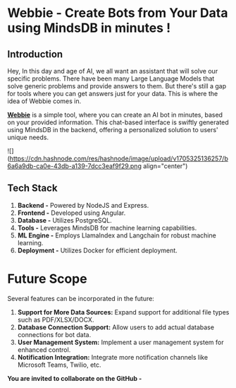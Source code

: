 # Webbie - Create Bots from Your Data using MindsDB in minutes !

## Introduction

Hey, In this day and age of AI, we all want an assistant that will solve our specific problems. There have been many Large Language Models that solve generic problems and provide answers to them. But there's still a gap for tools where you can get answers just for your data. This is where the idea of Webbie comes in.

[**Webbie**](https://webbie.amitwani.dev) is a simple tool, where you can create an AI bot in minutes, based on your provided information. This chat-based interface is swiftly generated using MindsDB in the backend, offering a personalized solution to users' unique needs.

![](https://cdn.hashnode.com/res/hashnode/image/upload/v1705325136257/b6a6a9db-ca0e-43db-a139-7dcc3eaf9f29.png align="center")

## Tech Stack

1. **Backend -** Powered by NodeJS and Express.    
2. **Frontend -** Developed using Angular.
3. **Database -** Utilizes PostgreSQL.
4. **Tools -** Leverages MindsDB for machine learning capabilities.
5. **ML Engine -** Employs LlamaIndex and Langchain for robust machine learning.
6. **Deployment -** Utilizes Docker for efficient deployment.
   
# Future Scope

Several features can be incorporated in the future:

1. **Support for More Data Sources:** Expand support for additional file types such as PDF/XLSX/DOCX.
2. **Database Connection Support:** Allow users to add actual database connections for bot data.
3. **User Management System:** Implement a user management system for enhanced control.
4. **Notification Integration:** Integrate more notification channels like Microsoft Teams, Twilio, etc.
    

**You are invited to collaborate on the GitHub -**
